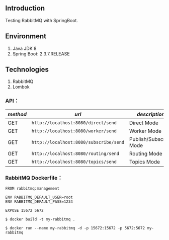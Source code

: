 ## Introduction

Testing RabbitMQ with SpringBoot.

## Environment

1. Java JDK 8
2. Spring Boot: 2.3.7.RELEASE

## Technologies

1. RabbitMQ
2. Lombok


### API：

   |*method*|*url*|*description*|
   |--|--|--|
   |GET|`http://localhost:8080/direct/send`|Direct Mode|
   |GET|`http://localhost:8080/worker/send`|Worker Mode|
   |GET|`http://localhost:8080/subscribe/send`|Publish/Subscribe Mode|
   |GET|`http://localhost:8080/routing/send`|Routing Mode|
   |GET|`http://localhost:8080/topics/send`|Topics Mode|



### RabbitMQ Dockerfile：

```
FROM rabbitmq:management

ENV RABBITMQ_DEFAULT_USER=root
ENV RABBITMQ_DEFAULT_PASS=1234

EXPOSE 15672 5672
```


```
$ docker build -t my-rabbitmq .

$ docker run --name my-rabbitmq -d -p 15672:15672 -p 5672:5672 my-rabbitmq
```

